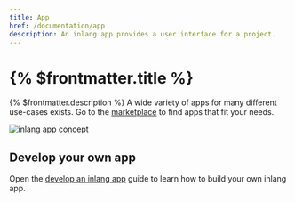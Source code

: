 ```yaml
---
title: App
href: /documentation/app
description: An inlang app provides a user interface for a project.
---
```


# {% $frontmatter.title %}

{% $frontmatter.description %} A wide variety of apps for many different use-cases exists. Go to the [marketplace](/marketplace) to find apps that fit your needs.

![inlang app concept](https://cdn.jsdelivr.net/gh/inlang/inlang/inlang/documentation/assets/app.jpg)

## Develop your own app

Open the [develop an inlang app](/documentation/develop-inlang-app) guide to learn how to build your own inlang app.

